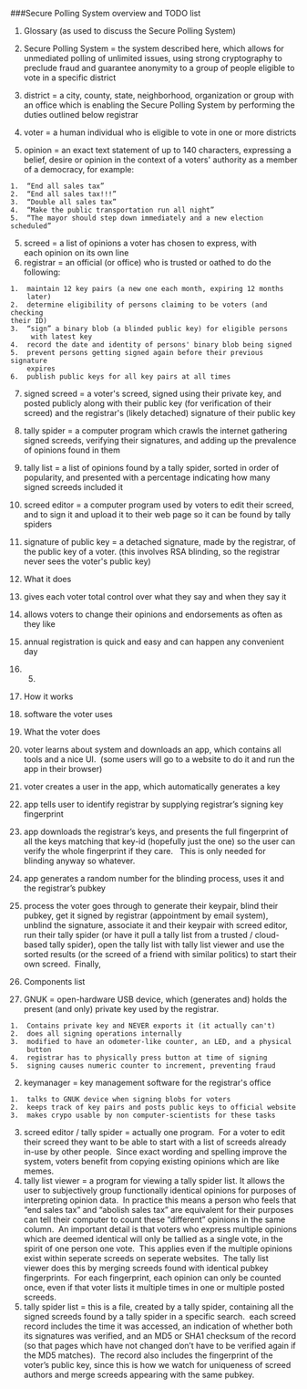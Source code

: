 ###Secure Polling System overview and TODO list

1.  Glossary (as used to discuss the Secure Polling System)

  1.  Secure Polling System = the system described here, which allows for
      unmediated polling of unlimited issues, using strong cryptography to
      preclude fraud and guarantee anonymity to a group of people eligible
      to vote in a specific district 
  2.  district = a city, county, state, neighborhood, organization or
      group with an office which is enabling the Secure Polling System by
      performing the duties outlined below registrar
  3.  voter = a human individual who is eligible to vote in one or
      more districts
  4.  opinion = an exact text statement of up to 140 characters,
      expressing a belief, desire or opinion in the context of a voters'
      authority as a member of a democracy, for example:

    1.  “End all sales tax”
    2.  “End all sales tax!!!”
    3.  “Double all sales tax”
    4.  “Make the public transportation run all night”
    5.  “The mayor should step down immediately and a new election
    scheduled”

  5.  screed = a list of opinions a voter has chosen to express, with
    each opinion on its own line
  6.  registrar = an official (or office) who is trusted or oathed to do
    the following:

    1.  maintain 12 key pairs (a new one each month, expiring 12 months
        later)
    2.  determine eligibility of persons claiming to be voters (and checking
    their ID)
    3.  “sign” a binary blob (a blinded public key) for eligible persons
         with latest key
    4.  record the date and identity of persons' binary blob being signed
    5.  prevent persons getting signed again before their previous signature
        expires
    6.  publish public keys for all key pairs at all times

  7.  signed screed = a voter's screed, signed using their private key,
      and posted publicly along with their public key (for verification of
      their screed) and the registrar's (likely detached) signature of
      their public key
  8.  tally spider = a computer program which crawls the internet
      gathering signed screeds, verifying their signatures, and adding up
      the prevalence of opinions found in them
  9.  tally list = a list of opinions found by a tally spider, sorted in
      order of popularity, and presented with a percentage indicating how
      many signed screeds included it
  10. screed editor = a computer program used by voters to edit their
      screed, and to sign it and upload it to their web page so it can be
      found by tally spiders
  11. signature of public key = a detached signature, made by the
      registrar, of the public key of a voter. (this involves RSA
      blinding, so the registrar never sees the voter's public key)

2.  What it does

  1.  gives each voter total control over what they say and when they say
      it
  2.  allows voters to change their opinions and endorsements as often as
      they like
  3.  annual registration is quick and easy and can happen any convenient
      day
  4.  5.   

3.  How it works

  1.  software the voter uses

4.  What the voter does

  1.  voter learns about system and downloads an app, which contains all
      tools and a nice UI.  (some users will go to a website to do it and
      run the app in their browser)
  2.  voter creates a user in the app, which automatically generates a key
  3.  app tells user to identify registrar by supplying registrar’s
      signing key fingerprint
  4.  app downloads the registrar’s keys, and presents the full
      fingerprint of all the keys matching that key-id (hopefully just the
      one) so the user can verify the whole fingerprint if they care.
      This is only needed for blinding anyway so whatever.
  5.  app generates a random number for the blinding process, uses it and
      the registrar’s pubkey
  6.  process the voter goes through to generate their keypair, blind
      their pubkey, get it signed by registrar (appointment by email
      system), unblind the signature, associate it and their keypair with
      screed editor, run their tally spider (or have it pull a tally
      list from a trusted / cloud-based tally spider), open the tally list
      with tally list viewer and use the sorted results (or the screed of
      a friend with similar politics) to start their own screed.  Finally,

5.  Components list

  1.  GNUK = open-hardware USB device, which (generates and) holds the
      present (and only) private key used by the registrar.

    1.  Contains private key and NEVER exports it (it actually can't)
    2.  does all signing operations internally
    3.  modified to have an odometer-like counter, an LED, and a physical
        button
    4.  registrar has to physically press button at time of signing
    5.  signing causes numeric counter to increment, preventing fraud

  2.  keymanager = key management software for the registrar's office

    1.  talks to GNUK device when signing blobs for voters
    2.  keeps track of key pairs and posts public keys to official website
    3.  makes crypo usable by non computer-scientists for these tasks

  3.  screed editor / tally spider = actually one program.  For a voter to
      edit their screed they want to be able to start with a list of
      screeds already in-use by other people.  Since exact wording and
      spelling improve the system, voters benefit from copying existing
      opinions which are like memes.
  4.  tally list viewer = a program for viewing a tally spider list.
      It allows the user to subjectively group functionally identical
      opinions for purposes of interpreting opinion data.  In practice
      this means a person who feels that “end sales tax” and “abolish
      sales tax” are equivalent for their purposes can tell their computer
      to count these “different” opinions in the same column.  An
      important detail is that voters who express multiple opinions which
      are deemed identical will only be tallied as a single vote, in the
      spirit of one person one vote.  This applies even if the multiple
      opinions exist within seperate screeds on seperate websites.  The
      tally list viewer does this by merging screeds found with identical
      pubkey fingerprints.  For each fingerprint, each opinion can only be
      counted once, even if that voter lists it multiple times in one or
      multiple posted screeds.
  5.  tally spider list = this is a file, created by a tally spider,
      containing all the signed screeds found by a tally spider in a
      specific search.  each screed record includes the time it was
      accessed, an indication of whether both its signatures was verified,
      and an MD5 or SHA1 checksum of the record (so that pages which have
      not changed don’t have to be verified again if the MD5 matches).
      The record also includes the fingerprint of the voter’s public key,
      since this is how we watch for uniqueness of screed authors and
      merge screeds appearing with the same pubkey.

